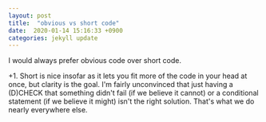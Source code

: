 ```yaml
---
layout: post
title:  "obvious vs short code"
date:  2020-01-14 15:16:33 +0900 
categories: jekyll update
---
```


I would always prefer obvious code over short code.

+1. Short is nice insofar as it lets you fit more of the code in your head at once, but clarity is the goal. I'm fairly unconvinced that just having a (D)CHECK that something didn't fail (if we believe it cannot) or a conditional statement (if we believe it might) isn't the right solution. That's what we do nearly everywhere else.


